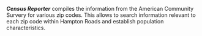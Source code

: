 ***Census Reporter*** compiles the information from the American Community Survery for various zip codes. This allows to search information relevant to each zip code within Hampton Roads and establish population characteristics.
          
